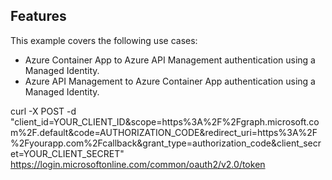 ## Features

This example covers the following use cases:

* Azure Container App to Azure API Management authentication using a Managed Identity.
* Azure API Management to Azure Container App authentication using a Managed Identity.


curl -X POST -d "client_id=YOUR_CLIENT_ID&scope=https%3A%2F%2Fgraph.microsoft.com%2F.default&code=AUTHORIZATION_CODE&redirect_uri=https%3A%2F%2Fyourapp.com%2Fcallback&grant_type=authorization_code&client_secret=YOUR_CLIENT_SECRET" https://login.microsoftonline.com/common/oauth2/v2.0/token
